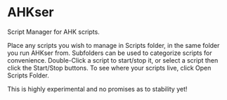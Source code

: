 # AHKser
Script Manager for AHK scripts.

Place any scripts you wish to manage in Scripts folder, in the same folder you run AHKser from.
Subfolders can be used to categorize scripts for convenience.
Double-Click a script to start/stop it, or select a script then click the Start/Stop buttons.
To see where your scripts live, click Open Scripts Folder.

This is highly experimental and no promises as to stability yet! 
